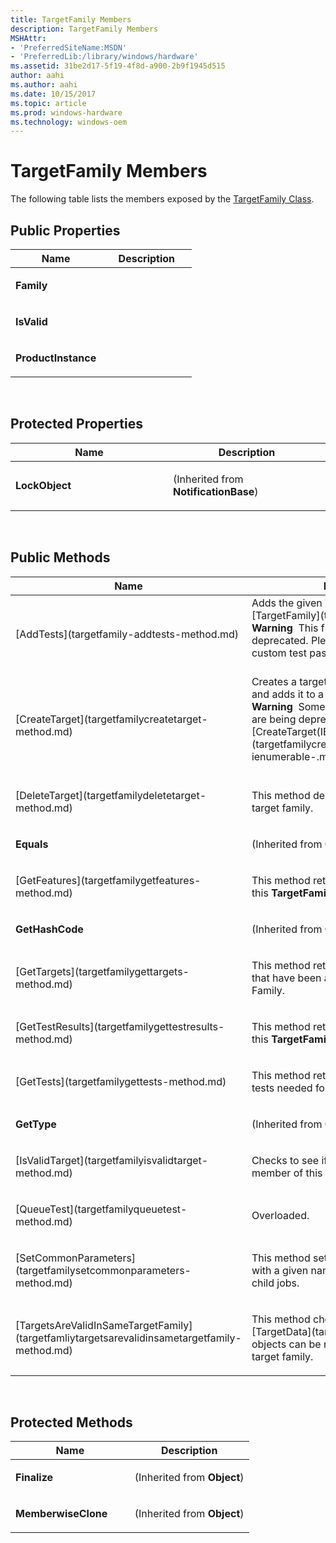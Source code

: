 ```yaml
---
title: TargetFamily Members
description: TargetFamily Members
MSHAttr:
- 'PreferredSiteName:MSDN'
- 'PreferredLib:/library/windows/hardware'
ms.assetid: 31be2d17-5f19-4f8d-a900-2b9f1945d515
author: aahi
ms.author: aahi
ms.date: 10/15/2017
ms.topic: article
ms.prod: windows-hardware
ms.technology: windows-oem
---
```


# TargetFamily Members


The following table lists the members exposed by the [TargetFamily Class](targetfamily-class.md).

## <span id="Public_Properties"></span><span id="public_properties"></span><span id="PUBLIC_PROPERTIES"></span>Public Properties


<table>
<colgroup>
<col width="50%" />
<col width="50%" />
</colgroup>
<thead>
<tr class="header">
<th>Name</th>
<th>Description</th>
</tr>
</thead>
<tbody>
<tr class="odd">
<td><p><strong>Family</strong></p></td>
<td><p></p></td>
</tr>
<tr class="even">
<td><p><strong>IsValid</strong></p></td>
<td><p></p></td>
</tr>
<tr class="odd">
<td><p><strong>ProductInstance</strong></p></td>
<td><p></p></td>
</tr>
</tbody>
</table>

 

## <span id="Protected_Properties"></span><span id="protected_properties"></span><span id="PROTECTED_PROPERTIES"></span>Protected Properties


<table>
<colgroup>
<col width="50%" />
<col width="50%" />
</colgroup>
<thead>
<tr class="header">
<th>Name</th>
<th>Description</th>
</tr>
</thead>
<tbody>
<tr class="odd">
<td><p><strong>LockObject</strong></p></td>
<td><p>(Inherited from <strong>NotificationBase</strong>)</p></td>
</tr>
</tbody>
</table>

 

## <span id="Public_Methods"></span><span id="public_methods"></span><span id="PUBLIC_METHODS"></span>Public Methods


<table>
<colgroup>
<col width="50%" />
<col width="50%" />
</colgroup>
<thead>
<tr class="header">
<th>Name</th>
<th>Description</th>
</tr>
</thead>
<tbody>
<tr class="odd">
<td><p>[AddTests](targetfamily-addtests-method.md)</p></td>
<td>Adds the given Tests to this [TargetFamily](targetfamily-class.md).
<div class="alert">
<strong>Warning</strong>  This functionality is being deprecated. Please use playlists to create custom test pass lists.
</div>
<div>
 
</div></td>
</tr>
<tr class="even">
<td><p>[CreateTarget](targetfamilycreatetarget-method.md)</p></td>
<td>Creates a target from a <strong>TargetData</strong> object, and adds it to a target family.
<div class="alert">
<strong>Warning</strong>  Some overloads of this method are being deprecated. Please use [CreateTarget(IEnumerable&lt;TargetData&gt;)](targetfamilycreatetarget-method--ienumerable-.md).
</div>
<div>
 
</div></td>
</tr>
<tr class="odd">
<td><p>[DeleteTarget](targetfamilydeletetarget-method.md)</p></td>
<td><p>This method deletes a test target from a target family.</p></td>
</tr>
<tr class="even">
<td><p><strong>Equals</strong></p></td>
<td><p>(Inherited from <strong>Object</strong>)</p></td>
</tr>
<tr class="odd">
<td><p>[GetFeatures](targetfamilygetfeatures-method.md)</p></td>
<td><p>This method retrieves a list of features for this <strong>TargetFamily</strong>.</p></td>
</tr>
<tr class="even">
<td><p><strong>GetHashCode</strong></p></td>
<td><p>(Inherited from <strong>Object</strong>)</p></td>
</tr>
<tr class="odd">
<td><p>[GetTargets](targetfamilygettargets-method.md)</p></td>
<td><p>This method retrieves a list of test targets that have been assigned to this Device Family.</p></td>
</tr>
<tr class="even">
<td><p>[GetTestResults](targetfamilygettestresults-method.md)</p></td>
<td><p>This method retrieves a list of results for this <strong>TargetFamily</strong>.</p></td>
</tr>
<tr class="odd">
<td><p>[GetTests](targetfamilygettests-method.md)</p></td>
<td><p>This method retrieves a list of all of the tests needed for this <strong>TargetFamily</strong>.</p></td>
</tr>
<tr class="even">
<td><p><strong>GetType</strong></p></td>
<td><p>(Inherited from <strong>Object</strong>)</p></td>
</tr>
<tr class="odd">
<td><p>[IsValidTarget](targetfamilyisvalidtarget-method.md)</p></td>
<td><p>Checks to see if the TargetData can be a member of this target family.</p></td>
</tr>
<tr class="even">
<td><p>[QueueTest](targetfamilyqueuetest-method.md)</p></td>
<td><p>Overloaded.</p></td>
</tr>
<tr class="odd">
<td><p>[SetCommonParameters](targetfamilysetcommonparameters-method.md)</p></td>
<td><p>This method sets all of the parameters with a given name to the same value for all child jobs.</p></td>
</tr>
<tr class="even">
<td><p>[TargetsAreValidInSameTargetFamily](targetfamliytargetsarevalidinsametargetfamily-method.md)</p></td>
<td><p>This method checks to see if the two [TargetData](targetdata-class.md) objects can be members of the same target family.</p></td>
</tr>
</tbody>
</table>

 

## <span id="Protected_Methods"></span><span id="protected_methods"></span><span id="PROTECTED_METHODS"></span>Protected Methods


<table>
<colgroup>
<col width="50%" />
<col width="50%" />
</colgroup>
<thead>
<tr class="header">
<th>Name</th>
<th>Description</th>
</tr>
</thead>
<tbody>
<tr class="odd">
<td><p><strong>Finalize</strong></p></td>
<td><p>(Inherited from <strong>Object</strong>)</p></td>
</tr>
<tr class="even">
<td><p><strong>MemberwiseClone</strong></p></td>
<td><p>(Inherited from <strong>Object</strong>)</p></td>
</tr>
</tbody>
</table>

 

 

 






